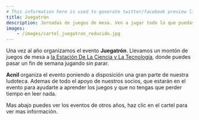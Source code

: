 ```yaml
---
# This information here is used to generate twitter/facebook preview links
title: Juegatrón
description: Jornadas de juegos de mesa. Ven a jugar todo lo que puedas!
images: 
    - /images/cartel_juegatron_reducido.jpg
---
```


Una vez al año organizamos el evento **Juegatrón**. Llevamos un montón de juegos de mesa a [la Estación De La Ciencia y La Tecnología](https://laestacioncyt.es/formacion/actividades/juegatron/), donde puedes pasar un fin de semana jugando sin parar.

**Acnil** organiza el evento poniendo a disposición una gran parte de nuestra ludoteca. Ademas de todo el apoyo de nuestros socios, que estarán en el evento para ayudarte a aprender los juegos y que no tengas que perder tiempo en leer nada.

Mas abajo puedes ver los eventos de otros años, haz clic en el cartel para ver mas información.
